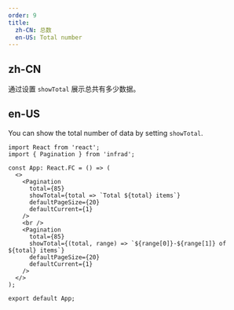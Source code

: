 ```yaml
---
order: 9
title:
  zh-CN: 总数
  en-US: Total number
---
```


## zh-CN

通过设置 `showTotal` 展示总共有多少数据。

## en-US

You can show the total number of data by setting `showTotal`.

```tsx
import React from 'react';
import { Pagination } from 'infrad';

const App: React.FC = () => (
  <>
    <Pagination
      total={85}
      showTotal={total => `Total ${total} items`}
      defaultPageSize={20}
      defaultCurrent={1}
    />
    <br />
    <Pagination
      total={85}
      showTotal={(total, range) => `${range[0]}-${range[1]} of ${total} items`}
      defaultPageSize={20}
      defaultCurrent={1}
    />
  </>
);

export default App;
```
